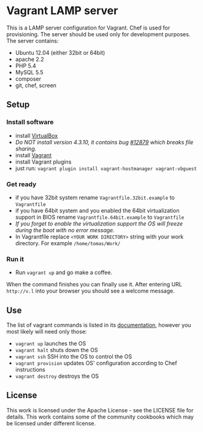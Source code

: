 Vagrant LAMP server
=======================

This is a LAMP server configuration for Vagrant. Chef is used for provisioning. The server should be used only for development purposes. The server contains:

- Ubuntu 12.04 (either 32bit or 64bit)
- apache 2.2
- PHP 5.4
- MySQL 5.5
- composer
- git, chef, screen

## Setup

### Install software

- install [VirtualBox](https://www.virtualbox.org/wiki/Downloads)
 - *Do NOT install version 4.3.10, it contains bug [#12879](https://www.virtualbox.org/ticket/12879) which breaks file sharing.*
- install [Vagrant](http://www.vagrantup.com/downloads.html)
- install Vagrant plugins
 - just run: `vagrant plugin install vagrant-hostmanager vagrant-vbguest`

### Get ready

- if you have 32bit system rename `Vagrantfile.32bit.example` to `Vagrantfile`
- if you have 64bit system and you enabled the 64bit virtualization support in BIOS rename `Vagrantfile.64bit.example` to `Vagrantfile`
 - *If you forget to enable the virtualization support the OS will freeze during the boot with no error message.*
- In Vagrantfile replace `<YOUR WORK DIRECTORY>` string with your work directory. For example `/home/tomas/Work/`

### Run it

- Run `vagrant up` and go make a coffee.

When the command finishes you can finally use it. After entering URL `http://v.l` into your browser you should see a welcome message.

## Use

The list of vagrant commands is listed in its [documentation](http://docs.vagrantup.com/v2/cli/index.html), however you most likely will need only those:

- `vagrant up` launches the OS
- `vagrant halt` shuts down the OS
- `vagrant ssh` SSH into the OS to control the OS
- `vagrant provision` updates OS' configuration according to Chef instructions
- `vagrant destroy` destroys the OS

## License

This work is licensed under the Apache License - see the LICENSE file for details. This work contains some of the community cookbooks which may be licensed under different license.
